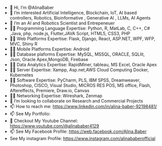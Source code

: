 - 👋 Hi, I’m @AlinaBaber
- 👀 I’m interested Artificial Intelligence, Blockchain, IoT, AI based controllers, Robotics, Bioinformative , Generative AI , LLMs, AI Agents
- 🌱 I’m an AI and Robotics Scientist and Entrepeneuer
- 👨‍💻 Programming Language Expertise: Python, R, MatLab, C, C++, C# ,Java, php, node.js, Flutter,JAVA Script, HTML5, CSS3, PHP
- 👨‍💻 Web Platforms Expertise: Flask, Django, React, ASP.NET, WPF, WFP, MVC, Shiny R
- 👨‍💻 Mobile Platforms Expertise: Android
- 👨‍💻 Database plaforms Expertise: MySQL, MSSQL, ORACLE, SQLlit, Json, Oracle Apex,MongoDB, Firebase
- 👨‍💻 Data Analytics Expertise: RapidMiner, tableau, MS Excel, Oracle Apex
- 👨‍💻 Server Expertise: Xampp, Asp.net,AWS Cloud Computing Docker, Kubernetes
- 👨‍💻 Software Expertise: PyCharm, PLS, IBM SPSS, Dreamweaver, Photoshop, CISCO, Visual Studio, MICROS RES POS, MS office, Flash, Aftereffects, Premiere, Draw.io, Canvas
- 👨‍💻 Networking Expertise: Wireshark, Zenmap
- 💞️ I’m looking to collaborate on Research and Commercial Projects
- 📫 How to reach me: https://www.linkedin.com/in/alina-baber-92198481/
- 📫 See My Portfolio:
- 👀 Checkout My Youtube Channel: https://www.youtube.com/@alinababer4129
- 📫 See My Facebook Profile: https://web.facebook.com/Alina.Baber
-  See My instagram Profile: https://www.instagram.com/alinababerofficial
<!---
AlinaBaber/AlinaBaber is a ✨ special ✨ repository because its `README.md` (this file) appears on your GitHub profile.
You can click the Preview link to take a look at your changes.
--->
